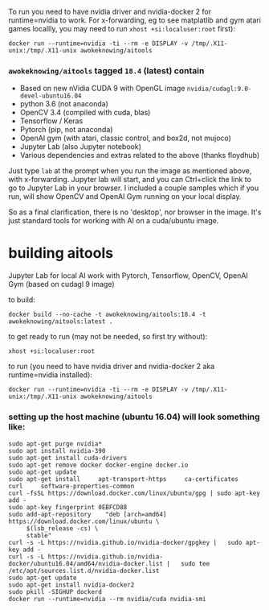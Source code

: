 To run you need to have nvidia driver and nvidia-docker 2 for runtime=nvidia to work.  For x-forwarding, eg to see matplatlib and gym atari games locallly, you may need to run `xhost +si:localuser:root` first):

`docker run --runtime=nvidia -ti --rm -e DISPLAY -v /tmp/.X11-unix:/tmp/.X11-unix awokeknowing/aitools`

### `awokeknowing/aitools` tagged `18.4` (latest) contain

- Based on new nVidia CUDA 9 with OpenGL image `nvidia/cudagl:9.0-devel-ubuntu16.04`
- python 3.6 (not anaconda)
- OpenCV 3.4 (compiled with cuda, blas)
- Tensorflow / Keras
- Pytorch (pip, not anaconda)
- OpenAI gym (with atari, classic control, and  box2d, not mujoco)
- Jupyter Lab (also Jupyter notebook)
- Various dependencies and extras related to the above (thanks floydhub)

Just type `lab` at the prompt when you run the image as mentioned above, with x-forwarding. Jupyter lab will start, and you can Ctrl+click the link to go to Jupyter Lab in your browser. I included a couple samples which if you run, will show OpenCV and OpenAI Gym running on your local display.

So as a final clarification, there is no 'desktop', nor browser in the image. It's just standard tools for working with AI on a cuda/ubuntu image. 

# building aitools
Jupyter Lab for local AI work with Pytorch, Tensorflow, OpenCV, OpenAI Gym (based on cudagl 9 image)

to build:
```
docker build --no-cache -t awokeknowing/aitools:18.4 -t awokeknowing/aitools:latest .
```

to get ready to run (may not be needed, so first try without):
```
xhost +si:localuser:root
```
to run (you need to have nvidia driver and nvidia-docker 2 aka runtime=nvidia installed):
```
docker run --runtime=nvidia -ti --rm -e DISPLAY -v /tmp/.X11-unix:/tmp/.X11-unix awokeknowing/aitools
```


### setting up the host machine (ubuntu 16.04) will look something like:

```
sudo apt-get purge nvidia*
sudo apt install nvidia-390
sudo apt-get install cuda-drivers
sudo apt-get remove docker docker-engine docker.io
sudo apt-get update
sudo apt-get install     apt-transport-https     ca-certificates     curl     software-properties-common
curl -fsSL https://download.docker.com/linux/ubuntu/gpg | sudo apt-key add -
sudo apt-key fingerprint 0EBFCD88
sudo add-apt-repository    "deb [arch=amd64] https://download.docker.com/linux/ubuntu \
     $(lsb_release -cs) \
     stable"
curl -s -L https://nvidia.github.io/nvidia-docker/gpgkey |   sudo apt-key add -
curl -s -L https://nvidia.github.io/nvidia-docker/ubuntu16.04/amd64/nvidia-docker.list |   sudo tee /etc/apt/sources.list.d/nvidia-docker.list
sudo apt-get update
sudo apt-get install nvidia-docker2
sudo pkill -SIGHUP dockerd
docker run --runtime=nvidia --rm nvidia/cuda nvidia-smi
```
